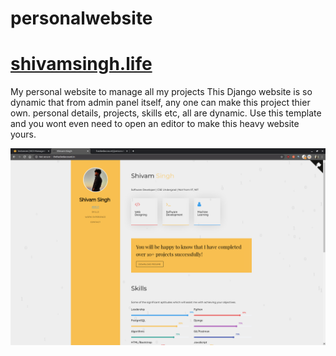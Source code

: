 # personalwebsite
# [shivamsingh.life](https://shivamsingh.life)

My personal website to manage all my projects
This Django website is so dynamic that from admin panel itself, any one can make this project thier own.
personal details, projects, skills etc, all are dynamic.
Use this template and you wont even need to open an editor to make this heavy website yours.


![Front End ScreenShot](homepage.png)
